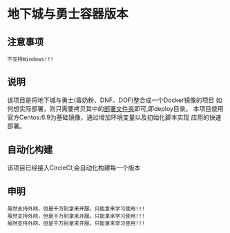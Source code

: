 # 地下城与勇士容器版本

##  注意事项
    不支持Windows!!!

## 说明
该项目是将地下城与勇士(毒奶粉、DNF、DOF)整合成一个Docker镜像的项目
如何想实际部署，则只需要拷贝其中的[部署文件夹](deploy)即可,即deploy目录。
本项目使用官方Centos:6.9为基础镜像，通过增加环境变量以及初始化脚本实现
应用的快速部署。

## 自动化构建
该项目已经接入CircleCI,会自动化构建每一个版本

## 申明
    虽然支持外网，但是千万别拿来开服。只能拿来学习使用!!!
    虽然支持外网，但是千万别拿来开服。只能拿来学习使用!!!
    虽然支持外网，但是千万别拿来开服。只能拿来学习使用!!!
